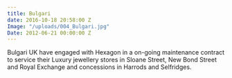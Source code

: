 ```yaml
---
title: Bulgari
date: 2016-10-18 20:58:00 Z
Image: "/uploads/004_Bulgari.jpg"
Date: 2012-06-21 00:00:00 Z
---
```


Bulgari UK have engaged with Hexagon in a on-going maintenance contract to service their Luxury jewellery stores in Sloane Street, New Bond Street and Royal Exchange and concessions in Harrods and Selfridges.
